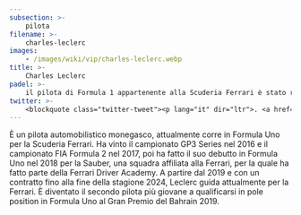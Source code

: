 ```yaml
---
subsection: >-
    pilota
filename: >-
    charles-leclerc
images:
    - /images/wiki/vip/charles-leclerc.webp
title: >-
    Charles Leclerc
padel: >-
    il pilota di Formula 1 appartenente alla Scuderia Ferrari è stato recentemente rapito dal fascino di questo sport, infatti nel tempo libero si diverte a giocare a padel
twitter: >-
    <blockquote class="twitter-tweet"><p lang="it" dir="ltr">. <a href="https://twitter.com/Charles_Leclerc?ref_src=twsrc%5Etfw">@Charles_Leclerc</a> &amp; Charlotte at the tennis club &quot;Dolceacqua&quot; yesterday ☺️<br><br>📸 : giovanni.giraldi <a href="https://twitter.com/hashtag/F1?src=hash&amp;ref_src=twsrc%5Etfw">#F1</a> <a href="https://twitter.com/hashtag/Charles16?src=hash&amp;ref_src=twsrc%5Etfw">#Charles16</a> <a href="https://t.co/H9by6ZN5zB">pic.twitter.com/H9by6ZN5zB</a></p>&mdash; Charles Leclerc Fan Page (@LeclercNews) <a href="https://twitter.com/LeclercNews/status/1270626684186906624?ref_src=twsrc%5Etfw">June 10, 2020</a></blockquote> <script async src="https://platform.twitter.com/widgets.js" charset="utf-8"></script>
---
```

È un pilota automobilistico monegasco, attualmente corre in Formula Uno per la Scuderia Ferrari. Ha vinto il campionato GP3 Series nel 2016 e il campionato FIA Formula 2 nel 2017, poi ha fatto il suo debutto in Formula Uno nel 2018 per la Sauber, una squadra affiliata alla Ferrari, per la quale ha fatto parte della Ferrari Driver Academy. A partire dal 2019 e con un contratto fino alla fine della stagione 2024, Leclerc guida attualmente per la Ferrari. È diventato il secondo pilota più giovane a qualificarsi in pole position in Formula Uno al Gran Premio del Bahrain 2019.
